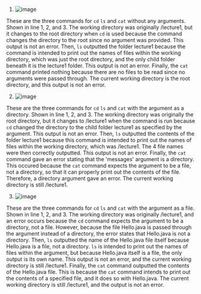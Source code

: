 1. ![image](https://github.com/jeremysu99/cse15l-lab-reports/assets/116580698/da4b07ab-0f1b-4ffd-ac32-4818ad1b84e6)
   
These are the three commands for `cd` `ls` and `cat` without any arguments. Shown in line 1, 2, and 3.
The working directory was originally /lecture1, but it changes to the root directory when `cd` is used because the command changes the directory to the root since no argument was provided. This output is not an error.
Then, `ls` outputted the folder lecture1 because the command is intended to print out the names of files within the working directory, which was just the root directory, and the only child folder beneath it is the lecture1 folder. This output is not an error.
Finally, the `cat` command printed nothing because there are no files to be read since no arguments were passed through. The current working directory is the root directory, and this output is not an error.

2. ![image](https://github.com/jeremysu99/cse15l-lab-reports/assets/116580698/937703ad-93d3-4b18-844a-a4615574a2ea)
   
These are the three commands for `cd` `ls` and `cat` with the argument as a directory. Shown in line 1, 2, and 3.
The working directory was originally the root directory, but it changes to /lecture1 when the command is run because `cd` changed the directory to the child folder lecture1 as specified by the argument. This output is not an error.
Then, `ls` outputted the contents of the folder lecture1 because this command is intended to print out the names of files within the working directory, which was /lecture1. The 4 file names were then correctly outputted. This output is not an error.
Finally, the `cat` command gave an error stating that the 'messages' argument is a directory. This occured because the `cat` command expects the argument to be a file, not a directory, so that it can properly print out the contents of the file. Therefore, a directory argument gave an error. The current working directory is still /lecture1.

3. ![image](https://github.com/jeremysu99/cse15l-lab-reports/assets/116580698/81fd36b7-c809-4a14-9ccb-eb855725b06a)
   
These are the three commands for `cd` `ls` and `cat` with the argument as a file. Shown in line 1, 2, and 3.
The working directory was originally /lecture1, and an error occurs because the `cd` command expects the argument to be a directory, not a file. However, because the file Hello.java is passed through the argument instead of a directory, the error states that Hello.java is not a directory.
Then, `ls` outputted the name of the Hello.java file itself because Hello.java is a file, not a directory. `ls` is intended to print out the names of files within the argument, but because Hello.java itself is a file, the only output is its own name. This output is not an error, and the current working directory is still /lecture1.
Finally, the `cat` command outputted the contents of the Hello.java file. This is because the `cat` command intends to print out the contents of a specified file, and it does so with Hello.java. The current working directory is still /lecture1, and the output is not an error.
